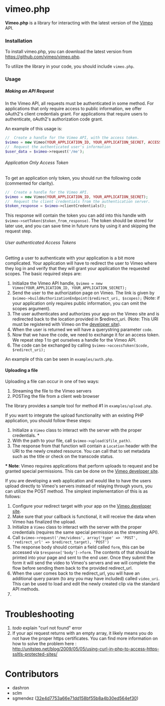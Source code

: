 vimeo.php
=========
**Vimeo.php** is a library for interacting with the latest version of the [Vimeo](https://vimeo.com) API.

### Installation
To install vimeo.php, you can download the latest version from https://github.com/vimeo/vimeo.php.

To utilize the library in your code, you should include `vimeo.php`.

### Usage
##### Making an API Request
In the Vimeo API, all requests must be authenticated in some method.  For applications that only require access to public information, we offer oAuth2's client credentials grant.  For applications that require users to authenticate, oAuth2's authorization code grant.

An example of this usage is:

```php
//  Create a handle for the Vimeo API, with the access token.
$vimeo = new Vimeo(YOUR_APPLICATION_ID, YOUR_APPLICATION_SECRET, ACCESS_TOKEN);
//  Request the authenticated user's information
$user_data = $vimeo->request('/me');
```


###### Application Only Access Token
To get an application only token, you should run the following code (commented for clarity).

```php
//  Create a handle for the Vimeo API.
$vimeo = new Vimeo(YOUR_APPLICATION_ID, YOUR_APPLICATION_SECRET);
//  Request the client credentials from the authentication server.
$token_response = $vimeo->clientCredentials();
```

This response will contain the token you can add into this handle with `$vimeo->setToken($token_from_response)`.  The token should be stored for later use, and you can save time in future runs by using it and skipping the request step.

###### User authenticated Access Tokens
Getting a user to authenticate with your application is a bit more complicated.  Your application will have to redirect the user to Vimeo where they log in and verify that they will grant your application the requested scopes.  The basic required steps are:

1. Initialize the Vimeo API handle, `$vimeo = new Vimeo(YOUR_APPLICATION_ID, YOUR_APPLICATION_SECRET);`
2. Send the user to the authorization page on Vimeo.  The link is given by `$vimeo->buildAuthorizationEndpoint($redirect_uri, $scopes);` (Note: if your application only requires public information, you can omit the scopes argument).
3. The user authenticates and authorizes your app on the Vimeo site and is redirected back to the location provided in $redirect_uri. (Note: This URI must be registered with Vimeo on the [developer site](https://developer.vimeo.com/)).
4. When the user is returned we will have a querystring parameter `code`.
5. Now that we have the code, we need to exchange it for an access token.  We repeat step 1 to get ourselves a handle for the Vimeo API.
6. The code can be exchanged by calling `$vimeo->accessToken($code, $redirect_uri);`

An example of this can be seen in `examples/auth.php`.


#### Uploading a file
Uploading a file can occur in one of two ways:

1. Streaming the file to the Vimeo servers
2. POSTing the file from a client web browser

The library provides a sample tool for method #1 in `examples/upload.php`.

If you want to integrate the upload functionality with an existing PHP application, you should follow these steps:

1. Initialize a `Vimeo` class to interact with the server with the proper credentials. \*
2. With the path to your file, call `$vimeo->upload($file_path)`.
3. The response from that function will contain a `Location` header with the URI to the newly created resource.  You can call that to set metadata such as the title or check on the transcode status.

**\* Note**: Vimeo requires applications that perform uploads to request and be granted special permissions.  This can be done on the [Vimeo developer site](https://developer.vimeo.com/).


If you are developing a web application and would like to have the users upload directly to Vimeo's servers instead of relaying through yours, you can utilize the POST method.  The simplest implementation of this is as follows:

1. Configure your redirect target with your app on the [Vimeo developer site](https://developer.vimeo.com).
2. Make sure that your callback is functional, it will receive the data when Vimeo has finalized the upload.
3. Initialize a `Vimeo` class to interact with the server with the proper credentials (requires the same special permission as the streaming API).
4. Call `$vimeo->request('/me/videos', array('type' => 'POST', 'redirect_url' => $redirect_target), 'POST')`
5. The response body should contain a field called `form`, this can be accessed via `$response['body']->form`.  The contents of that should be printed into your page and sent to the end user.  Once they submit the form it will send the video to Vimeo's servers and we will complete the flow before sending them back to the provided redirect_url.
6. When the user comes back to the redirect_url, you will have an additional query param (to any you may have included) called `video_uri`.  This can be used to load and edit the newly created clip via the standard API methods.
7. 

# Troubleshooting

1. *todo* explain "curl not found" error
2. If your api request returns with an empty array, it likely means you do not have the proper https certificates. You can find more information on how to solve the problem here : http://unitstep.net/blog/2009/05/05/using-curl-in-php-to-access-https-ssltls-protected-sites/ 

# Contributors
- dashron
- sclm
- sgmendez ([32e4d7753a66e71dd158bf55b8a4b30ed564ef30](https://github.com/vimeo/vimeo.php/commit/32e4d7753a66e71dd158bf55b8a4b30ed564ef30))
